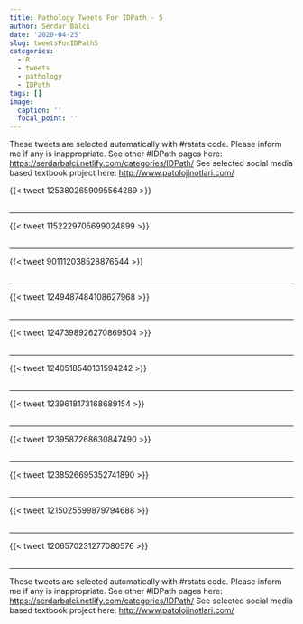 ```yaml
---
title: Pathology Tweets For IDPath - 5
author: Serdar Balci
date: '2020-04-25'
slug: tweetsForIDPath5
categories:
  - R
  - tweets
  - pathology
  - IDPath
tags: []
image:
  caption: ''
  focal_point: ''
---
```



These tweets are selected automatically with #rstats code. Please inform me if any is inappropriate.
See other #IDPath pages here: https://serdarbalci.netlify.com/categories/IDPath/ 
See selected social media based textbook project here: http://www.patolojinotlari.com/

{{< tweet 1253802659095564289 >}}
<br>
<br>
<hr>
{{< tweet 1152229705699024899 >}}
<br>
<br>
<hr>
{{< tweet 901112038528876544 >}}
<br>
<br>
<hr>
{{< tweet 1249487484108627968 >}}
<br>
<br>
<hr>
{{< tweet 1247398926270869504 >}}
<br>
<br>
<hr>
{{< tweet 1240518540131594242 >}}
<br>
<br>
<hr>
{{< tweet 1239618173168689154 >}}
<br>
<br>
<hr>
{{< tweet 1239587268630847490 >}}
<br>
<br>
<hr>
{{< tweet 1238526695352741890 >}}
<br>
<br>
<hr>
{{< tweet 1215025599879794688 >}}
<br>
<br>
<hr>
{{< tweet 1206570231277080576 >}}
<br>
<br>
<hr>


These tweets are selected automatically with #rstats code. Please inform me if any is inappropriate.
See other #IDPath pages here: https://serdarbalci.netlify.com/categories/IDPath/ 
See selected social media based textbook project here: http://www.patolojinotlari.com/
